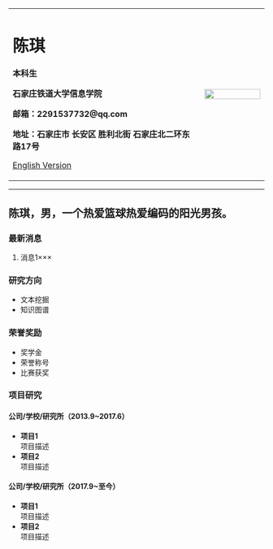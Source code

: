 <div>
<table border="0">
  <tr>
    <td width="75%">
      <h1>陈琪</h1>
      <p><b>本科生</b></p>
      <p><b>石家庄铁道大学信息学院</b></p>
      <p><b>邮箱：2291537732@qq.com</b></p>
      <p><b>地址：石家庄市 长安区 胜利北街 石家庄北二环东路17号</b></p>
      <p><a href="/index-en.html">English Version</a></p>
    </td>
    <td width="25%">
      <img src="/陈琪.jpg" width="100%">
    </td>
  </tr>
</table>
</div>


---

陈琪，男，一个热爱篮球热爱编码的阳光男孩。
---

### 最新消息

1. 消息1×××

### 研究方向

- 文本挖掘
- 知识图谱

### 荣誉奖励

- 奖学金
- 荣誉称号
- 比赛获奖

### 项目研究

#### 公司/学校/研究所（2013.9~2017.6）

- **项目1**  
  项目描述
- **项目2**  
  项目描述

#### 公司/学校/研究所（2017.9~至今）

- **项目1**  
  项目描述
- **项目2**  
  项目描述
